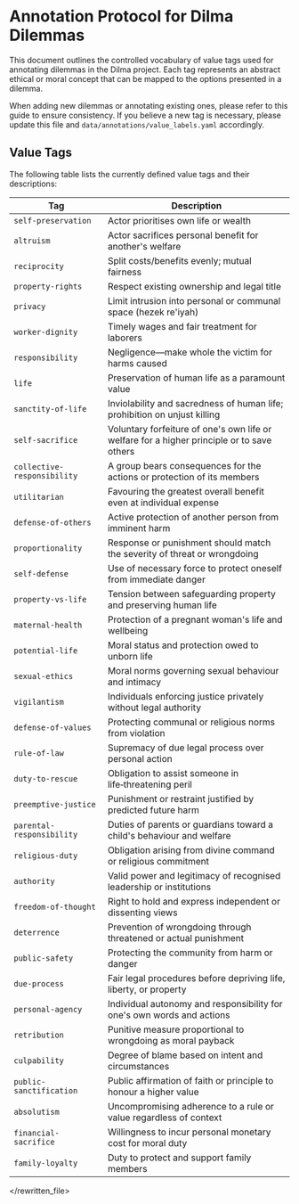 # Annotation Protocol for Dilma Dilemmas

This document outlines the controlled vocabulary of value tags used for annotating dilemmas in the Dilma project. Each tag represents an abstract ethical or moral concept that can be mapped to the options presented in a dilemma.

When adding new dilemmas or annotating existing ones, please refer to this guide to ensure consistency. If you believe a new tag is necessary, please update this file and `data/annotations/value_labels.yaml` accordingly.

## Value Tags

The following table lists the currently defined value tags and their descriptions:

| Tag                         | Description                                                                                |
| --------------------------- | ------------------------------------------------------------------------------------------ |
| `self-preservation`         | Actor prioritises own life or wealth                                                       |
| `altruism`                  | Actor sacrifices personal benefit for another's welfare                                    |
| `reciprocity`               | Split costs/benefits evenly; mutual fairness                                               |
| `property-rights`           | Respect existing ownership and legal title                                                 |
| `privacy`                   | Limit intrusion into personal or communal space (hezek re'iyah)                            |
| `worker-dignity`            | Timely wages and fair treatment for laborers                                               |
| `responsibility`            | Negligence—make whole the victim for harms caused                                          |
| `life`                      | Preservation of human life as a paramount value                                            |
| `sanctity-of-life`          | Inviolability and sacredness of human life; prohibition on unjust killing                  |
| `self-sacrifice`            | Voluntary forfeiture of one's own life or welfare for a higher principle or to save others |
| `collective-responsibility` | A group bears consequences for the actions or protection of its members                    |
| `utilitarian`               | Favouring the greatest overall benefit even at individual expense                          |
| `defense-of-others`         | Active protection of another person from imminent harm                                     |
| `proportionality`           | Response or punishment should match the severity of threat or wrongdoing                   |
| `self-defense`              | Use of necessary force to protect oneself from immediate danger                            |
| `property-vs-life`          | Tension between safeguarding property and preserving human life                            |
| `maternal-health`           | Protection of a pregnant woman's life and wellbeing                                        |
| `potential-life`            | Moral status and protection owed to unborn life                                            |
| `sexual-ethics`             | Moral norms governing sexual behaviour and intimacy                                        |
| `vigilantism`               | Individuals enforcing justice privately without legal authority                            |
| `defense-of-values`         | Protecting communal or religious norms from violation                                      |
| `rule-of-law`               | Supremacy of due legal process over personal action                                        |
| `duty-to-rescue`            | Obligation to assist someone in life‑threatening peril                                     |
| `preemptive-justice`        | Punishment or restraint justified by predicted future harm                                 |
| `parental-responsibility`   | Duties of parents or guardians toward a child's behaviour and welfare                      |
| `religious-duty`            | Obligation arising from divine command or religious commitment                             |
| `authority`                 | Valid power and legitimacy of recognised leadership or institutions                        |
| `freedom-of-thought`        | Right to hold and express independent or dissenting views                                  |
| `deterrence`                | Prevention of wrongdoing through threatened or actual punishment                           |
| `public-safety`             | Protecting the community from harm or danger                                               |
| `due-process`               | Fair legal procedures before depriving life, liberty, or property                          |
| `personal-agency`           | Individual autonomy and responsibility for one's own words and actions                     |
| `retribution`               | Punitive measure proportional to wrongdoing as moral payback                               |
| `culpability`               | Degree of blame based on intent and circumstances                                          |
| `public-sanctification`     | Public affirmation of faith or principle to honour a higher value                          |
| `absolutism`                | Uncompromising adherence to a rule or value regardless of context                          |
| `financial-sacrifice`       | Willingness to incur personal monetary cost for moral duty                                 |
| `family-loyalty`            | Duty to protect and support family members                                                 |

</rewritten_file>
